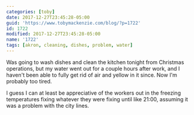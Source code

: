 ```yaml
---
categories: [toby]
date: 2017-12-27T23:45:28-05:00
guid: 'https://www.tobymackenzie.com/blog/?p=1722'
id: 1722
modified: 2017-12-27T23:45:28-05:00
name: '1722'
tags: [akron, cleaning, dishes, problem, water]
---
```


Was going to wash dishes and clean the kitchen tonight from Christmas operations, but my water went out for a couple hours after work, and I haven't been able to fully get rid of air and yellow in it since.<!--more-->  Now I'm probably too tired.

I guess I can at least be appreciative of the workers out in the freezing temperatures fixing whatever they were fixing until like 21:00, assuming it was a problem with the city lines.
